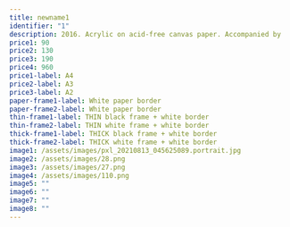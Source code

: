 ```yaml
---
title: newname1
identifier: "1"
description: 2016. Acrylic on acid-free canvas paper. Accompanied by
price1: 90
price2: 130
price3: 190
price4: 960
price1-label: A4
price2-label: A3
price3-label: A2
paper-frame1-label: White paper border
paper-frame2-label: White paper border
thin-frame1-label: THIN black frame + white border
thin-frame2-label: THIN white frame + white border
thick-frame1-label: THICK black frame + white border
thick-frame2-label: THICK white frame + white border
image1: /assets/images/pxl_20210813_045625089.portrait.jpg
image2: /assets/images/28.png
image3: /assets/images/27.png
image4: /assets/images/110.png
image5: ""
image6: ""
image7: ""
image8: ""
---
```

